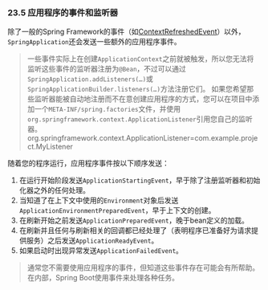 ### 23.5 应用程序的事件和监听器

除了一般的Spring Framework的事件（如[ContextRefreshedEvent](https://docs.spring.io/spring/docs/4.3.11.RELEASE/javadoc-api/org/springframework/context/event/ContextRefreshedEvent.html)）以外，`SpringApplication`还会发送一些额外的应用程序事件。

>一些事件实际上在创建`ApplicationContext`之前就被触发，所以您无法将监听这些事件的监听器注册为`@Bean`，不过可以通过`SpringApplication.addListeners(…​)`或`SpringApplicationBuilder.listeners(…​)`方法注册它们。
>如果您希望那些监听器能被自动地注册而不在意创建应用程序的方式，您可以在项目中添加一个`META-INF/spring.factories`文件，并使用`org.springframework.context.ApplicationListener`引用您自己的监听器。
>org.springframework.context.ApplicationListener=com.example.project.MyListener

随着您的程序运行，应用程序事件按以下顺序发送：

1. 在运行开始阶段发送`ApplicationStartingEvent`，早于除了注册监听器和初始化器之外的任何处理。
2. 当知道了在上下文中使用的`Environment`对象后发送`ApplicationEnvironmentPreparedEvent`，早于上下文的创建。
3. 在刷新开始之前发送`ApplicationPreparedEvent`，晚于bean定义的加载。
4. 在刷新并且任何与刷新相关的回调都已经处理了（表明程序已准备好为请求提供服务）之后发送`ApplicationReadyEvent`。
5. 如果启动时出现异常发送`ApplicationFailedEvent`。

>通常您不需要使用应用程序的事件，但知道这些事件存在可能会有所帮助。在内部，Spring Boot使用事件来处理各种任务。
